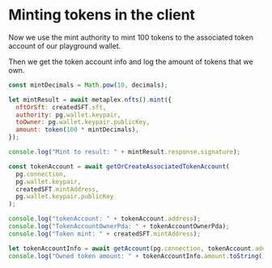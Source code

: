 # Minting tokens in the client

Now we use the mint authority to mint 100 tokens to the associated token account of our playground wallet. 

Then we get the token account info and log the amount of tokens that we own.

```js
const mintDecimals = Math.pow(10, decimals);

let mintResult = await metaplex.nfts().mint({
  nftOrSft: createdSFT.sft,
  authority: pg.wallet.keypair,
  toOwner: pg.wallet.keypair.publicKey,
  amount: token(100 * mintDecimals),
});

console.log("Mint to result: " + mintResult.response.signature);

const tokenAccount = await getOrCreateAssociatedTokenAccount(
  pg.connection,
  pg.wallet.keypair,
  createdSFT.mintAddress,
  pg.wallet.keypair.publicKey
);

console.log("tokenAccount: " + tokenAccount.address);
console.log("TokenAccountOwnerPda: " + tokenAccountOwnerPda);
console.log("Token mint: " + createdSFT.mintAddress);

let tokenAccountInfo = await getAccount(pg.connection, tokenAccount.address);
console.log("Owned token amount: " + tokenAccountInfo.amount.toString());
```

